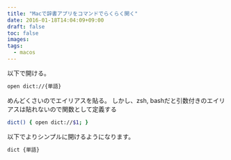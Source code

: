 ```yaml
---
title: "Macで辞書アプリをコマンドでらくらく開く"
date: 2016-01-18T14:04:09+09:00
draft: false
toc: false
images:
tags: 
  - macos
---
```


以下で開ける。

```bash
open dict://{単語}
```

めんどくさいのでエイリアスを貼る。
しかし、zsh, bashだと引数付きのエイリアスは貼れないので関数として定義する

```zsh
dict() { open dict://$1; }
```

以下でよりシンプルに開けるようになります。

```bash
dict {単語}
```

